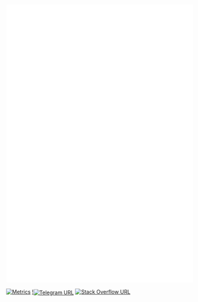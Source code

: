 ![Metrics](/github-metrics.svg)


[![Metrics](https://github.com/Henriquelay/Henriquelay/actions/workflows/metrics.yml/badge.svg)](https://github.com/Henriquelay/Henriquelay/actions/workflows/metrics.yml)
[!<img align="center" src="https://upload.wikimedia.org/wikipedia/commons/8/82/Telegram_logo.svg" alt="Telegram URL" width="400">](https://t.me/Henriquelay)
[![Stack Overflow URL](https://upload.wikimedia.org/wikipedia/commons/e/ef/Stack_Overflow_icon.svg)](https://stackoverflow.com/users/12921102/henriquelay)
